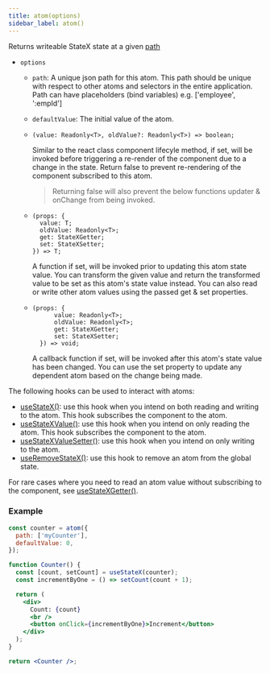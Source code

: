 ```yaml
---
title: atom(options)
sidebar_label: atom()
---
```


Returns writeable StateX state at a given [path](path)

- `options`

  - `path`: A unique json path for this atom. This path should be unique with respect to other atoms and selectors in the entire application. Path can have placeholders (bind variables) e.g. ['employee', ':empId']
  - `defaultValue`: The initial value of the atom.
  - ```tsx title="shouldComponentUpdate?:"
    (value: Readonly<T>, oldValue?: Readonly<T>) => boolean;
    ```

    Similar to the react class component lifecyle method, if set, will be invoked before triggering a re-render of the component due to a change in the state. Return false to prevent re-rendering of the component subscribed to this atom.

    > Returning false will also prevent the below functions updater & onChange from being invoked.

  - ```tsx title="updater?:"
    (props: {
      value: T;
      oldValue: Readonly<T>;
      get: StateXGetter;
      set: StateXSetter;
    }) => T;
    ```

    A function if set, will be invoked prior to updating this atom state value. You can transform the given value and return the transformed value to be set as this atom's state value instead. You can also read or write other atom values using the passed get & set properties.

  - ```tsx title="onChange?:"
    (props: {
          value: Readonly<T>;
          oldValue: Readonly<T>;
          get: StateXGetter;
          set: StateXSetter;
      }) => void;
    ```

    A callback function if set, will be invoked after this atom's state value has been changed. You can use the set property to update any dependent atom based on the change being made.

The following hooks can be used to interact with atoms:

- [useStateX()](useStateX): use this hook when you intend on both reading and writing to the atom. This hook subscribes the component to the atom.
- [useStateXValue()](useStateXValue): use this hook when you intend on only reading the atom. This hook subscribes the component to the atom.
- [useStateXValueSetter()](useStateXValueSetter): use this hook when you intend on only writing to the atom.
- [useRemoveStateX()](useRemoveStateX): use this hook to remove an atom from the global state.

For rare cases where you need to read an atom value without subscribing to the component, see [useStateXGetter()](useStateXGetter).

### Example

```jsx live open
const counter = atom({
  path: ['myCounter'],
  defaultValue: 0,
});

function Counter() {
  const [count, setCount] = useStateX(counter);
  const incrementByOne = () => setCount(count + 1);

  return (
    <div>
      Count: {count}
      <br />
      <button onClick={incrementByOne}>Increment</button>
    </div>
  );
}

return <Counter />;
```
